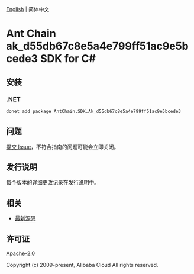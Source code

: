 [English](README.md) | 简体中文

# Ant Chain ak_d55db67c8e5a4e799ff51ac9e5bcede3 SDK for C#

## 安装

### .NET

```bash
donet add package AntChain.SDK.Ak_d55db67c8e5a4e799ff51ac9e5bcede3
```

## 问题

[提交 Issue](https://github.com/alipay/antchain-openapi-prod-sdk/issues/new)，不符合指南的问题可能会立即关闭。

## 发行说明

每个版本的详细更改记录在[发行说明](./ChangeLog.txt)中。

## 相关

* [最新源码](https://github.com/antchain-openapi-prod-sdk)

## 许可证

[Apache-2.0](http://www.apache.org/licenses/LICENSE-2.0)

Copyright (c) 2009-present, Alibaba Cloud All rights reserved.
